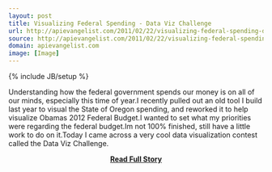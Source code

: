 ```yaml
---
layout: post
title: Visualizing Federal Spending - Data Viz Challenge
url: http://apievangelist.com/2011/02/22/visualizing-federal-spending-data-viz-challenge/
source: http://apievangelist.com/2011/02/22/visualizing-federal-spending-data-viz-challenge/
domain: apievangelist.com
image: [Image]
---
```

{% include JB/setup %}<p>Understanding how the federal government spends our money is on all of our minds, especially this time of year.I recently pulled out an old tool I build last year to visual the State of Oregon spending, and reworked it to help visualize Obamas 2012 Federal Budget.I wanted to set what my priorities were regarding the federal budget.Im not 100% finished, still have a little work to do on it.Today I came across a very cool data visualization contest called the Data Viz Challenge.</p>
<center><p><a href="http://apievangelist.com/2011/02/22/visualizing-federal-spending-data-viz-challenge/" style='padding:25px; font-sze:18px; font-weight: bold;'>Read Full Story</a></p></center>

